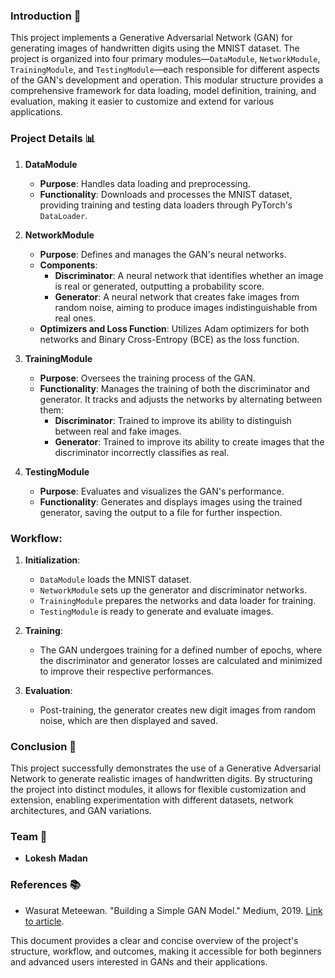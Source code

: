 ### **Introduction 📘**

This project implements a Generative Adversarial Network (GAN) for generating images of handwritten digits using the MNIST dataset. The project is organized into four primary modules—`DataModule`, `NetworkModule`, `TrainingModule`, and `TestingModule`—each responsible for different aspects of the GAN's development and operation. This modular structure provides a comprehensive framework for data loading, model definition, training, and evaluation, making it easier to customize and extend for various applications.

### **Project Details 📊**

1. **DataModule**

   - **Purpose**: Handles data loading and preprocessing.
   - **Functionality**: Downloads and processes the MNIST dataset, providing training and testing data loaders through PyTorch's `DataLoader`.

2. **NetworkModule**

   - **Purpose**: Defines and manages the GAN's neural networks.
   - **Components**:
     - **Discriminator**: A neural network that identifies whether an image is real or generated, outputting a probability score.
     - **Generator**: A neural network that creates fake images from random noise, aiming to produce images indistinguishable from real ones.
   - **Optimizers and Loss Function**: Utilizes Adam optimizers for both networks and Binary Cross-Entropy (BCE) as the loss function.

3. **TrainingModule**

   - **Purpose**: Oversees the training process of the GAN.
   - **Functionality**: Manages the training of both the discriminator and generator. It tracks and adjusts the networks by alternating between them:
     - **Discriminator**: Trained to improve its ability to distinguish between real and fake images.
     - **Generator**: Trained to improve its ability to create images that the discriminator incorrectly classifies as real.

4. **TestingModule**
   - **Purpose**: Evaluates and visualizes the GAN's performance.
   - **Functionality**: Generates and displays images using the trained generator, saving the output to a file for further inspection.

### **Workflow**:

1. **Initialization**:

   - `DataModule` loads the MNIST dataset.
   - `NetworkModule` sets up the generator and discriminator networks.
   - `TrainingModule` prepares the networks and data loader for training.
   - `TestingModule` is ready to generate and evaluate images.

2. **Training**:

   - The GAN undergoes training for a defined number of epochs, where the discriminator and generator losses are calculated and minimized to improve their respective performances.

3. **Evaluation**:
   - Post-training, the generator creates new digit images from random noise, which are then displayed and saved.

### **Conclusion 📝**

This project successfully demonstrates the use of a Generative Adversarial Network to generate realistic images of handwritten digits. By structuring the project into distinct modules, it allows for flexible customization and extension, enabling experimentation with different datasets, network architectures, and GAN variations.

### **Team 👥**

- **Lokesh**
  **Madan**

### **References 📚**

- Wasurat Meteewan. "Building a Simple GAN Model." Medium, 2019. [Link to article](https://medium.com/@wasuratme96/building-a-simple-gan-model-9bfea22c651f).

This document provides a clear and concise overview of the project's structure, workflow, and outcomes, making it accessible for both beginners and advanced users interested in GANs and their applications.
